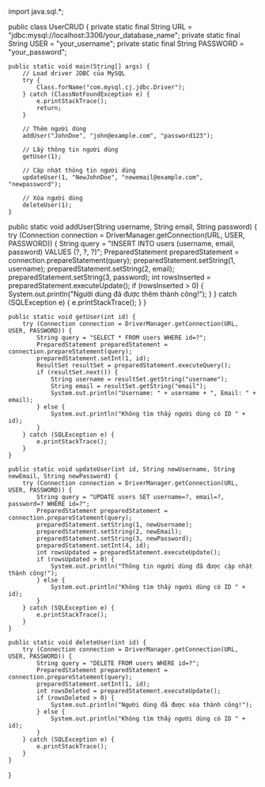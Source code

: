 import java.sql.*;

public class UserCRUD {
    private static final String URL = "jdbc:mysql://localhost:3306/your_database_name";
    private static final String USER = "your_username";
    private static final String PASSWORD = "your_password";

    public static void main(String[] args) {
        // Load driver JDBC của MySQL
        try {
            Class.forName("com.mysql.cj.jdbc.Driver");
        } catch (ClassNotFoundException e) {
            e.printStackTrace();
            return;
        }

        // Thêm người dùng
        addUser("JohnDoe", "john@example.com", "password123");

        // Lấy thông tin người dùng
        getUser(1);

        // Cập nhật thông tin người dùng
        updateUser(1, "NewJohnDoe", "newemail@example.com", "newpassword");

        // Xóa người dùng
        deleteUser(1);
    }

 public static void addUser(String username, String email, String password) {
        try (Connection connection = DriverManager.getConnection(URL, USER, PASSWORD)) {
            String query = "INSERT INTO users (username, email, password) VALUES (?, ?, ?)";
            PreparedStatement preparedStatement = connection.prepareStatement(query);
            preparedStatement.setString(1, username);
            preparedStatement.setString(2, email);
            preparedStatement.setString(3, password);
            int rowsInserted = preparedStatement.executeUpdate();
            if (rowsInserted > 0) {
                System.out.println("Người dùng đã được thêm thành công!");
            }
        } catch (SQLException e) {
            e.printStackTrace();
        }
    }

    public static void getUser(int id) {
        try (Connection connection = DriverManager.getConnection(URL, USER, PASSWORD)) {
            String query = "SELECT * FROM users WHERE id=?";
            PreparedStatement preparedStatement = connection.prepareStatement(query);
            preparedStatement.setInt(1, id);
            ResultSet resultSet = preparedStatement.executeQuery();
            if (resultSet.next()) {
                String username = resultSet.getString("username");
                String email = resultSet.getString("email");
                System.out.println("Username: " + username + ", Email: " + email);
            } else {
                System.out.println("Không tìm thấy người dùng có ID " + id);
            }
        } catch (SQLException e) {
            e.printStackTrace();
        }
    }

    public static void updateUser(int id, String newUsername, String newEmail, String newPassword) {
        try (Connection connection = DriverManager.getConnection(URL, USER, PASSWORD)) {
            String query = "UPDATE users SET username=?, email=?, password=? WHERE id=?";
            PreparedStatement preparedStatement = connection.prepareStatement(query);
            preparedStatement.setString(1, newUsername);
            preparedStatement.setString(2, newEmail);
            preparedStatement.setString(3, newPassword);
            preparedStatement.setInt(4, id);
            int rowsUpdated = preparedStatement.executeUpdate();
            if (rowsUpdated > 0) {
                System.out.println("Thông tin người dùng đã được cập nhật thành công!");
            } else {
                System.out.println("Không tìm thấy người dùng có ID " + id);
            }
        } catch (SQLException e) {
            e.printStackTrace();
        }
    }

    public static void deleteUser(int id) {
        try (Connection connection = DriverManager.getConnection(URL, USER, PASSWORD)) {
            String query = "DELETE FROM users WHERE id=?";
            PreparedStatement preparedStatement = connection.prepareStatement(query);
            preparedStatement.setInt(1, id);
            int rowsDeleted = preparedStatement.executeUpdate();
            if (rowsDeleted > 0) {
                System.out.println("Người dùng đã được xóa thành công!");
            } else {
                System.out.println("Không tìm thấy người dùng có ID " + id);
            }
        } catch (SQLException e) {
            e.printStackTrace();
        }
    }
}
